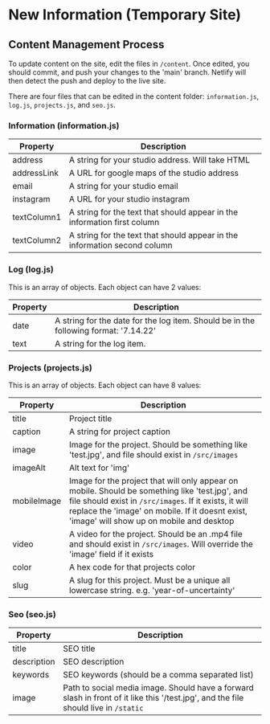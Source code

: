 # New Information (Temporary Site)

## Content Management Process

To update content on the site, edit the files in `/content`. Once edited, you should commit, and push your changes to the 'main' branch. Netlify will then detect the push and deploy to the live site.

There are four files that can be edited in the content folder: `information.js`, `log.js`, `projects.js`, and `seo.js`.

### Information (information.js)

| Property      | Description |
| -----------   | ----------- |
| address         | A string for your studio address. Will take HTML     |
| addressLink     | A URL for google maps of the studio address     |
| email           | A string for your studio email     |
| instagram       | A URL for your studio instagram     |
| textColumn1     | A string for the text that should appear in the information first column     |
| textColumn2     | A string for the text that should appear in the information second column     |

### Log (log.js)

This is an array of objects. Each object can have 2 values:

| Property      | Description |
| -----------   | ----------- |
| date         | A string for the date for the log item. Should be in the following format: '7.14.22'       |
| text         | A string for the log item.       |

### Projects (projects.js)

This is an array of objects. Each object can have 8 values:

| Property      | Description |
| -----------   | ----------- |
| title           | Project title       |
| caption         | A string for project caption       |
| image           | Image for the project. Should be something like 'test.jpg', and file should exist in `/src/images`       |
| imageAlt        | Alt text for 'img'       |
| mobileImage     | Image for the project that will only appear on mobile. Should be something like 'test.jpg', and file should exist in `/src/images`. If it exists, it will replace the 'image' on mobile. If it doesnt exist, 'image' will show up on mobile and desktop       |
| video           | A video for the project. Should be an .mp4 file and should exist in `/src/images`. Will override the 'image' field if it exists       |
| color           | A hex code for that projects color |
| slug            | A slug for this project. Must be a unique all lowercase string. e.g. 'year-of-uncertainty' |

### Seo (seo.js)

| Property      | Description |
| -----------   | ----------- |
| title         | SEO title       |
| description   | SEO description       |
| keywords      | SEO keywords (should be a comma separated list) |
| image         | Path to social media image. Should have a forward slash in front of it like this '/test.jpg', and the file should live in `/static` |